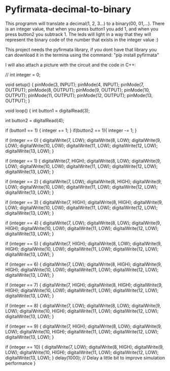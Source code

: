 # Pyfirmata-decimal-to-binary
This programm will translate a decimal(1, 2, 3...) to a binary(00, 01,...). 
There is an integer value, that when you press button1 you add 1, 
and when you press button2 you subtrack 1.
The leds will light in a way that they will represent the binary code of the number that exists in the integer value :)


This project needs the pyfirmata library, if you dont have that library you can download it in the termina using the command: "pip install pyfirmata"

I will also attach a picture with the circuit and the code in C++:

//
int integer = 0;

void setup()
{
  pinMode(3, INPUT);
  pinMode(4, INPUT);
  pinMode(7, OUTPUT);
  pinMode(8, OUTPUT);
  pinMode(9, OUTPUT);
  pinMode(10, OUTPUT);
  pinMode(11, OUTPUT);
  pinMode(12, OUTPUT);
  pinMode(13, OUTPUT);
}

void loop()
{
  int button1 = digitalRead(3);

  int button2 = digitalRead(4);

  if (button1 == 1) {
    integer += 1;
  }
  if(button2 == 1){
  integer -= 1;
  }

  if (integer == 0) {
    digitalWrite(7, LOW);
    digitalWrite(8, LOW);
    digitalWrite(9, LOW);
    digitalWrite(10, LOW);
    digitalWrite(11, LOW);
    digitalWrite(12, LOW);
    digitalWrite(13, LOW);
  }
  
  if (integer == 1) {
    digitalWrite(7, HIGH);
    digitalWrite(8, LOW);
    digitalWrite(9, LOW);
    digitalWrite(10, LOW);
    digitalWrite(11, LOW);
    digitalWrite(12, LOW);
    digitalWrite(13, LOW);
  }
  
  if (integer == 2) {
    digitalWrite(7, LOW);
    digitalWrite(8, HIGH);
    digitalWrite(9, LOW);
    digitalWrite(10, LOW);
    digitalWrite(11, LOW);
    digitalWrite(12, LOW);
    digitalWrite(13, LOW);
  }
  
  if (integer == 3) {
    digitalWrite(7, HIGH);
    digitalWrite(8, HIGH);
    digitalWrite(9, LOW);
    digitalWrite(10, LOW);
    digitalWrite(11, LOW);
    digitalWrite(12, LOW);
    digitalWrite(13, LOW);
  }
  
  if (integer == 4) {
    digitalWrite(7, LOW);
    digitalWrite(8, LOW);
    digitalWrite(9, HIGH);
    digitalWrite(10, LOW);
    digitalWrite(11, LOW);
    digitalWrite(12, LOW);
    digitalWrite(13, LOW);
  }
  
  if (integer == 5) {
    digitalWrite(7, HIGH);
    digitalWrite(8, LOW);
    digitalWrite(9, HIGH);
    digitalWrite(10, LOW);
    digitalWrite(11, LOW);
    digitalWrite(12, LOW);
    digitalWrite(13, LOW);
  }
  
  if (integer == 6) {
    digitalWrite(7, LOW);
    digitalWrite(8, HIGH);
    digitalWrite(9, HIGH);
    digitalWrite(10, LOW);
    digitalWrite(11, LOW);
    digitalWrite(12, LOW);
    digitalWrite(13, LOW);
  }
  
  if (integer == 7) {
    digitalWrite(7, HIGH);
    digitalWrite(8, HIGH);
    digitalWrite(9, HIGH);
    digitalWrite(10, LOW);
    digitalWrite(11, LOW);
    digitalWrite(12, LOW);
    digitalWrite(13, LOW);
  }
  
  if (integer == 8) {
    digitalWrite(7, LOW);
    digitalWrite(8, LOW);
    digitalWrite(9, LOW);
    digitalWrite(10, HIGH);
    digitalWrite(11, LOW);
    digitalWrite(12, LOW);
    digitalWrite(13, LOW);
  }
  
  if (integer == 9) {
    digitalWrite(7, HIGH);
    digitalWrite(8, LOW);
    digitalWrite(9, LOW);
    digitalWrite(10, HIGH);
    digitalWrite(11, LOW);
    digitalWrite(12, LOW);
    digitalWrite(13, LOW);
  }
  
  if (integer == 10) {
    digitalWrite(7, LOW);
    digitalWrite(8, HIGH);
    digitalWrite(9, LOW);
    digitalWrite(10, HIGH);
    digitalWrite(11, LOW);
    digitalWrite(12, LOW);
    digitalWrite(13, LOW);
  }
  delay(1000); // Delay a little bit to improve simulation performance
}

